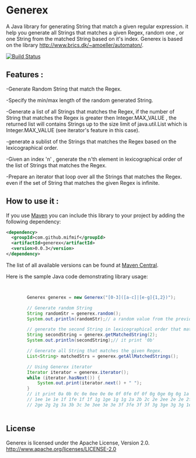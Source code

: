 Generex
=======
A Java library for generating String that match  a given regular expression. it help you generate all Strings that matches a given Regex, random one , or one String from the matched String based on it's index.
Generex is based on the library http://www.brics.dk/~amoeller/automaton/.

[![Build Status](https://travis-ci.org/mifmif/Generex.png)](https://travis-ci.org/mifmif/Generex)


**Features :**
-

-Generate Random String that match the Regex.

-Specify the min/max length  of the random generated String.

-Generate a list of all Strings that matches the Regex, if the number of String that matches the Regex is greater then Integer.MAX_VALUE , the returned list will contains Strings up to the size limit of java.util.List which is Integer.MAX_VALUE (see iterator's feature in this case). 

-generate a sublist of the Strings that matches the Regex based on the lexicographical order.

-Given an index 'n' , generate the n'th element in lexicographical order of the list of Strings that matches the Regex.

-Prepare an iterator that loop over all the Strings that matches the Regex. even if the set of String that matches the given Regex is infinite.
 

**How to use it :**
-

If you use [Maven](http://maven.apache.org) you can include this library to your project by adding the following dependency: 
```xml
<dependency>
  <groupId>com.github.mifmif</groupId>
  <artifactId>generex</artifactId>
  <version>0.0.3</version>
</dependency>
```

The list of all available versions can be found at [Maven Central](http://search.maven.org/#browse|588844112).

Here is the sample Java code demonstrating library usage:
```java


		Generex generex = new Generex("[0-3]([a-c]|[e-g]{1,2})");

		// Generate random String
		String randomStr = generex.random();
		System.out.println(randomStr);// a random value from the previous String list

		// generate the second String in lexicographical order that match the given Regex.
		String secondString = generex.getMatchedString(2);
		System.out.println(secondString);// it print '0b'

		// Generate all String that matches the given Regex.
		List<String> matchedStrs = generex.getAllMatchedStrings();

		// Using Generex iterator
		Iterator iterator = generex.iterator();
		while (iterator.hasNext()) {
			System.out.print(iterator.next() + " ");
		}
		// it print 0a 0b 0c 0e 0ee 0e 0e 0f 0fe 0f 0f 0g 0ge 0g 0g 1a 1b 1c 1e
		// 1ee 1e 1e 1f 1fe 1f 1f 1g 1ge 1g 1g 2a 2b 2c 2e 2ee 2e 2e 2f 2fe 2f 2f 2g
		// 2ge 2g 2g 3a 3b 3c 3e 3ee 3e 3e 3f 3fe 3f 3f 3g 3ge 3g 3g 1ee
		
```

**License**
-

Generex is licensed under the Apache License, Version 2.0.  
http://www.apache.org/licenses/LICENSE-2.0


 
